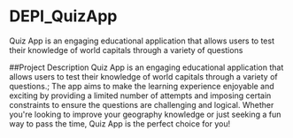 # DEPI_QuizApp
Quiz App is an engaging educational application that allows users to test their knowledge of world capitals through a variety of questions

##Project Description
Quiz App is an engaging educational application that allows users to test their knowledge of world capitals through a variety of questions.; The app aims to make the learning experience enjoyable and exciting by providing a limited number of attempts and imposing certain constraints to ensure the questions are challenging and logical. Whether you're looking to improve your geography knowledge or just seeking a fun way to pass the time, Quiz App is the perfect choice for you!
